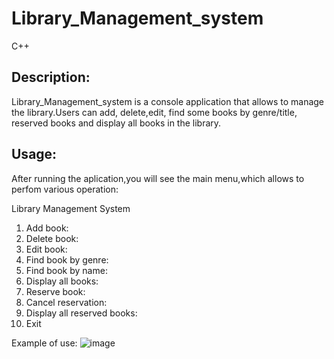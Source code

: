 # Library_Management_system
C++
## Description:
Library_Management_system is a console application that allows to manage the library.Users can add, delete,edit, find some books by genre/title, reserved books and display all books in the library.

## Usage: 
After running the aplication,you will see the main menu,which allows to perfom various operation:

Library Management System
1. Add book:
2. Delete book:
3. Edit book:
4. Find book by genre:
5. Find book by name:
6. Display all books:
7. Reserve book:
8. Cancel reservation:
9. Display all reserved books:
10. Exit

Example of use:
![image](https://github.com/user-attachments/assets/4fe20ef6-ff00-4319-8cda-836ad86fe733)

